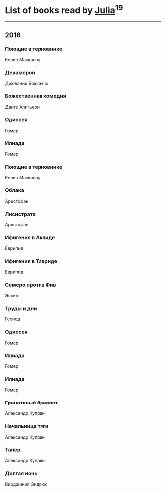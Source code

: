 # List of books read by [Julia](http://vk.com/id55688208)<sup>19</sup>
---

## 2016

### Поющие в терновнике
Колин Маккалоу


### Декамерон
Джованни Боккаччо


### Божественная комедия
Данте Алигьери


### Одиссея
Гомер


### Илиада
Гомер


### Поющие в терновнике
Колин Маккалоу


### Облака
Аристофан


### Лисистрата
Аристофан


### Ифигения в Авлиде
Еврипид


### Ифигения в Тавриде
Еврипид


### Семеро против Фив
Эсхил


### Труды и дни
Гесиод


### Одиссея
Гомер


### Илиада
Гомер


### Илиада
Гомер


### Гранатовый браслет
Александр Куприн


### Начальница тяги
Александр Куприн


### Тапер
Александр Куприн


### Долгая ночь
Вирджиния Эндрюс



